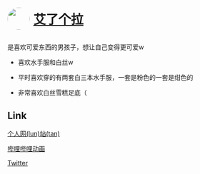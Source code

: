 # <p style="display: flex; align-items: center;"><img src="https://avatars.githubusercontent.com/u/45261195" width="50" style="border-radius: 50%; margin-right: 8px"> [艾了个拉](https://github.com/Aira-Sakuranomiya)</p>


是喜欢可爱东西的男孩子，想让自己变得更可爱w


* 喜欢水手服和白丝w

* 平时喜欢穿的有两套白三本水手服，一套是粉色的一套是绀色的

* 非常喜欢白丝雪糕足底（


## Link
[个人网(lun)站(tan)](https://sakuranomiya.moe/)

[哔哩哔哩动画](https://space.bilibili.com/22807093)

[Twitter](https://twitter.com/SakuranomiyaAR)
